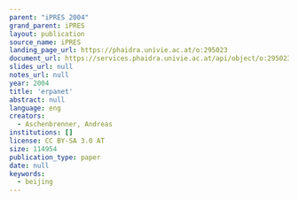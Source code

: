 ```yaml
---
parent: "iPRES 2004"
grand_parent: iPRES
layout: publication
source_name: iPRES
landing_page_url: https://phaidra.univie.ac.at/o:295023
document_url: https://services.phaidra.univie.ac.at/api/object/o:295023/download
slides_url: null
notes_url: null
year: 2004
title: 'erpanet'
abstract: null
language: eng
creators:
  - Aschenbrenner, Andreas
institutions: []
license: CC BY-SA 3.0 AT
size: 114954
publication_type: paper
date: null
keywords:
  - beijing
---
```


